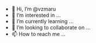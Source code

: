 - 👋 Hi, I’m @vzmaru
- 👀 I’m interested in ...
- 🌱 I’m currently learning ...
- 💞️ I’m looking to collaborate on ...
- 📫 How to reach me ...

<!---
vzmaru/vzmaru is a ✨ special ✨ repository because its `README.md` (this file) appears on your GitHub profile.
You can click the Preview link to take a look at your changes.
--->
